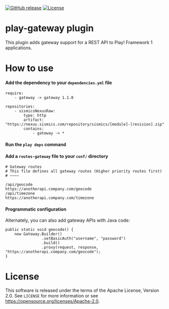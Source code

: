 [![GitHub release](https://img.shields.io/github/release/sismics/play-gateway.svg?style=flat-square)](https://github.com/sismics/play-gateway/releases/latest)
[![License](https://img.shields.io/badge/License-Apache%202.0-blue.svg)](https://opensource.org/licenses/Apache-2.0)

# play-gateway plugin

This plugin adds gateway support for a REST API to Play! Framework 1 applications.

# How to use

####  Add the dependency to your `dependencies.yml` file

```
require:
    - gateway -> gateway 1.1.0

repositories:
    - sismicsNexusRaw:
        type: http
        artifact: "https://nexus.sismics.com/repository/sismics/[module]-[revision].zip"
        contains:
            - gateway -> *

```
####  Run the `play deps` command

####  Add a `routes-gateway` file to your `conf/` directory

```
# Gateway routes
# This file defines all gateway routes (Higher priority routes first)
# ~~~~

/api/geocode                                     https://anotherapi.company.com/geocode
/api/timezone                                    https://anotherapi.company.com/timezone

```

####  Programmatic configuration

Alternately, you can also add gateway APIs with Java code: 

```
public static void geocode() {
    new Gateway.Builder()
                .setBasicAuth("username", "password")
                .build()
                .proxy(request, response, "https://anotherapi.company.com/geocode");
}
```

# License

This software is released under the terms of the Apache License, Version 2.0. See `LICENSE` for more
information or see <https://opensource.org/licenses/Apache-2.0>.
